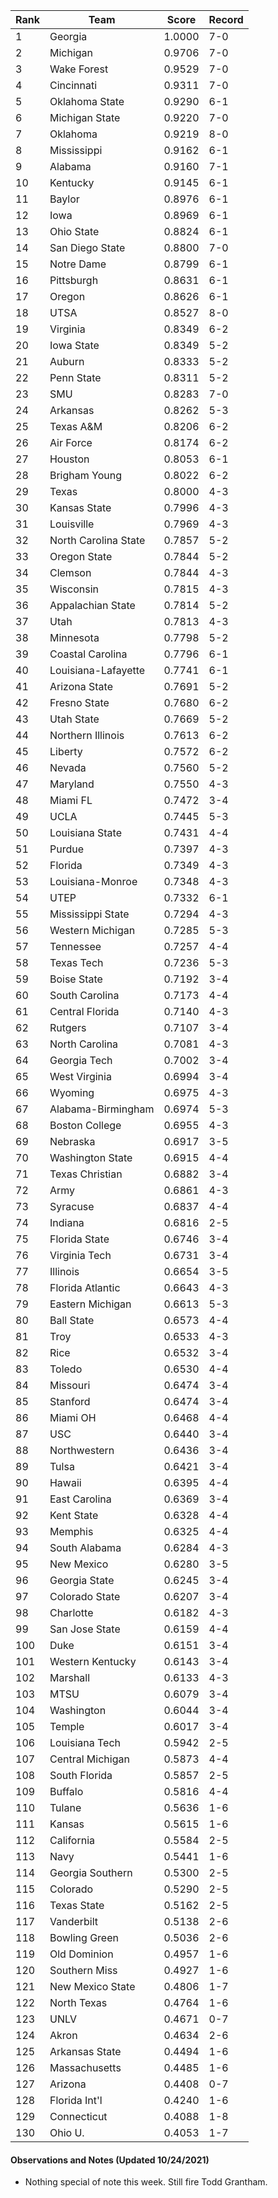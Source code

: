 Rank | Team | Score | Record
---|---|---|---
1 | Georgia | 1.0000 | 7-0
2 | Michigan | 0.9706 | 7-0
3 | Wake Forest | 0.9529 | 7-0
4 | Cincinnati | 0.9311 | 7-0
5 | Oklahoma State | 0.9290 | 6-1
6 | Michigan State | 0.9220 | 7-0
7 | Oklahoma | 0.9219 | 8-0
8 | Mississippi | 0.9162 | 6-1
9 | Alabama | 0.9160 | 7-1
10 | Kentucky | 0.9145 | 6-1
11 | Baylor | 0.8976 | 6-1
12 | Iowa | 0.8969 | 6-1
13 | Ohio State | 0.8824 | 6-1
14 | San Diego State | 0.8800 | 7-0
15 | Notre Dame | 0.8799 | 6-1
16 | Pittsburgh | 0.8631 | 6-1
17 | Oregon | 0.8626 | 6-1
18 | UTSA | 0.8527 | 8-0
19 | Virginia | 0.8349 | 6-2
20 | Iowa State | 0.8349 | 5-2
21 | Auburn | 0.8333 | 5-2
22 | Penn State | 0.8311 | 5-2
23 | SMU | 0.8283 | 7-0
24 | Arkansas | 0.8262 | 5-3
25 | Texas A&M | 0.8206 | 6-2
26 | Air Force | 0.8174 | 6-2
27 | Houston | 0.8053 | 6-1
28 | Brigham Young | 0.8022 | 6-2
29 | Texas | 0.8000 | 4-3
30 | Kansas State | 0.7996 | 4-3
31 | Louisville | 0.7969 | 4-3
32 | North Carolina State | 0.7857 | 5-2
33 | Oregon State | 0.7844 | 5-2
34 | Clemson | 0.7844 | 4-3
35 | Wisconsin | 0.7815 | 4-3
36 | Appalachian State | 0.7814 | 5-2
37 | Utah | 0.7813 | 4-3
38 | Minnesota | 0.7798 | 5-2
39 | Coastal Carolina | 0.7796 | 6-1
40 | Louisiana-Lafayette | 0.7741 | 6-1
41 | Arizona State | 0.7691 | 5-2
42 | Fresno State | 0.7680 | 6-2
43 | Utah State | 0.7669 | 5-2
44 | Northern Illinois | 0.7613 | 6-2
45 | Liberty | 0.7572 | 6-2
46 | Nevada | 0.7560 | 5-2
47 | Maryland | 0.7550 | 4-3
48 | Miami FL | 0.7472 | 3-4
49 | UCLA | 0.7445 | 5-3
50 | Louisiana State | 0.7431 | 4-4
51 | Purdue | 0.7397 | 4-3
52 | Florida | 0.7349 | 4-3
53 | Louisiana-Monroe | 0.7348 | 4-3
54 | UTEP | 0.7332 | 6-1
55 | Mississippi State | 0.7294 | 4-3
56 | Western Michigan | 0.7285 | 5-3
57 | Tennessee | 0.7257 | 4-4
58 | Texas Tech | 0.7236 | 5-3
59 | Boise State | 0.7192 | 3-4
60 | South Carolina | 0.7173 | 4-4
61 | Central Florida | 0.7140 | 4-3
62 | Rutgers | 0.7107 | 3-4
63 | North Carolina | 0.7081 | 4-3
64 | Georgia Tech | 0.7002 | 3-4
65 | West Virginia | 0.6994 | 3-4
66 | Wyoming | 0.6975 | 4-3
67 | Alabama-Birmingham | 0.6974 | 5-3
68 | Boston College | 0.6955 | 4-3
69 | Nebraska | 0.6917 | 3-5
70 | Washington State | 0.6915 | 4-4
71 | Texas Christian | 0.6882 | 3-4
72 | Army | 0.6861 | 4-3
73 | Syracuse | 0.6837 | 4-4
74 | Indiana | 0.6816 | 2-5
75 | Florida State | 0.6746 | 3-4
76 | Virginia Tech | 0.6731 | 3-4
77 | Illinois | 0.6654 | 3-5
78 | Florida Atlantic | 0.6643 | 4-3
79 | Eastern Michigan | 0.6613 | 5-3
80 | Ball State | 0.6573 | 4-4
81 | Troy | 0.6533 | 4-3
82 | Rice | 0.6532 | 3-4
83 | Toledo | 0.6530 | 4-4
84 | Missouri | 0.6474 | 3-4
85 | Stanford | 0.6474 | 3-4
86 | Miami OH | 0.6468 | 4-4
87 | USC | 0.6440 | 3-4
88 | Northwestern | 0.6436 | 3-4
89 | Tulsa | 0.6421 | 3-4
90 | Hawaii | 0.6395 | 4-4
91 | East Carolina | 0.6369 | 3-4
92 | Kent State | 0.6328 | 4-4
93 | Memphis | 0.6325 | 4-4
94 | South Alabama | 0.6284 |4-3
95 | New Mexico | 0.6280 | 3-5
96 | Georgia State | 0.6245 | 3-4
97 | Colorado State | 0.6207 | 3-4
98 | Charlotte | 0.6182 | 4-3
99 | San Jose State | 0.6159 | 4-4
100 | Duke | 0.6151 | 3-4
101 | Western Kentucky | 0.6143 | 3-4
102 | Marshall | 0.6133 | 4-3
103 | MTSU | 0.6079 | 3-4
104 | Washington | 0.6044 | 3-4
105 | Temple | 0.6017 | 3-4
106 | Louisiana Tech | 0.5942 | 2-5
107 | Central Michigan | 0.5873 | 4-4
108 | South Florida | 0.5857 | 2-5
109 | Buffalo | 0.5816 | 4-4
110 | Tulane | 0.5636 | 1-6
111 | Kansas | 0.5615 | 1-6
112 | California | 0.5584 | 2-5
113 | Navy | 0.5441 | 1-6
114 | Georgia Southern | 0.5300 | 2-5
115 | Colorado | 0.5290 | 2-5
116 | Texas State | 0.5162 | 2-5
117 | Vanderbilt | 0.5138 | 2-6
118 | Bowling Green | 0.5036 | 2-6
119 | Old Dominion | 0.4957 | 1-6
120 | Southern Miss | 0.4927 | 1-6
121 | New Mexico State | 0.4806 | 1-7
122 | North Texas | 0.4764 | 1-6
123 | UNLV | 0.4671 | 0-7
124 | Akron | 0.4634 | 2-6
125 | Arkansas State | 0.4494 | 1-6
126 | Massachusetts | 0.4485 | 1-6
127 | Arizona | 0.4408 | 0-7
128 | Florida Int'l | 0.4240 | 1-6
129 | Connecticut | 0.4088 | 1-8
130 | Ohio U. | 0.4053 | 1-7

#### Observations and Notes (Updated 10/24/2021)

* Nothing special of note this week.  Still fire Todd Grantham.